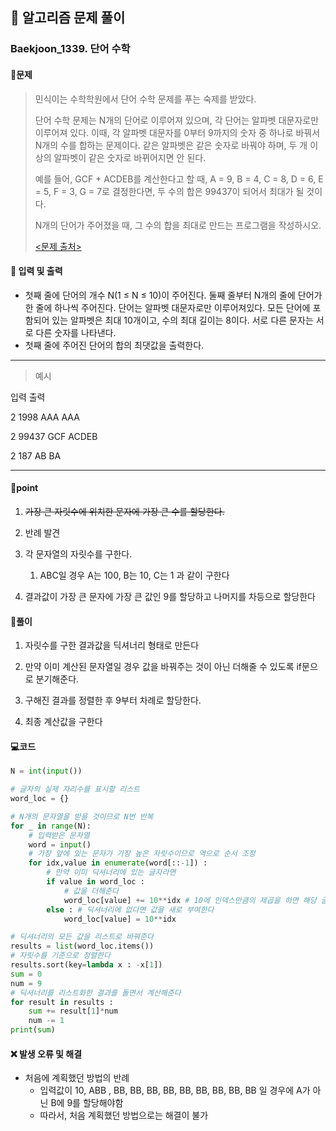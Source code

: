 ## 🐌 알고리즘 문제 풀이

### Baekjoon_1339. 단어 수학

#### 📒문제

> 민식이는 수학학원에서 단어 수학 문제를 푸는 숙제를 받았다.
>
> 단어 수학 문제는 N개의 단어로 이루어져 있으며, 각 단어는 알파벳 대문자로만 이루어져 있다. 이때, 각 알파벳 대문자를 0부터 9까지의 숫자 중 하나로 바꿔서 N개의 수를 합하는 문제이다. 같은 알파벳은 같은 숫자로 바꿔야 하며, 두 개 이상의 알파벳이 같은 숫자로 바뀌어지면 안 된다.
>
> 예를 들어, GCF + ACDEB를 계산한다고 할 때, A = 9, B = 4, C = 8, D = 6, E = 5, F = 3, G = 7로 결정한다면, 두 수의 합은 99437이 되어서 최대가 될 것이다.
>
> N개의 단어가 주어졌을 때, 그 수의 합을 최대로 만드는 프로그램을 작성하시오.
>
> [<문제 출처>](https://www.acmicpc.net/problem/1339)

#### :pushpin: 입력 및 출력

- 첫째 줄에 단어의 개수 N(1 ≤ N ≤ 10)이 주어진다. 둘째 줄부터 N개의 줄에 단어가 한 줄에 하나씩 주어진다. 단어는 알파벳 대문자로만 이루어져있다. 모든 단어에 포함되어 있는 알파벳은 최대 10개이고, 수의 최대 길이는 8이다. 서로 다른 문자는 서로 다른 숫자를 나타낸다.
- 첫째 줄에 주어진 단어의 합의 최댓값을 출력한다.


---

> 예시

입력						 출력 

2							1998
AAA
AAA



2							99437
GCF
ACDEB	



2						    187
AB
BA

----




#### 🚀point

1.  ~~가장 큰 자릿수에 위치한 문자에 가장 큰 수를 할당한다.~~
   1. 반례 발견

1. 각 문자열의 자릿수를 구한다. 
   1. ABC일 경우 A는 100, B는 10, C는 1 과 같이 구한다

1. 결과값이 가장 큰 문자에 가장 큰 값인 9를 할당하고 나머지를 차등으로 할당한다




#### 🔎풀이

1. 자릿수를 구한 결과값을 딕셔너리 형태로 만든다

1. 만약 이미 계산된 문자열일 경우 값을 바꿔주는 것이 아닌 더해줄 수 있도록 if문으로 분기해준다.

1. 구해진 결과를 정렬한 후 9부터 차례로 할당한다.

1. 최종 계산값을 구한다

   


#### 💻코드

```python
N = int(input())

# 글자의 실제 자리수를 표시할 리스트
word_loc = {}

# N개의 문자열을 받을 것이므로 N번 반복
for _ in range(N):
    # 입력받은 문자열
    word = input()
	# 가장 앞에 있는 문자가 가장 높은 자릿수이므로 역으로 순서 조정
    for idx,value in enumerate(word[::-1]) :
        # 만약 이미 딕셔너리에 있는 글자라면
        if value in word_loc :
            # 값을 더해준다
            word_loc[value] += 10**idx # 10에 인덱스만큼의 제곱을 하면 해당 글자의 자릿수를 구할 수 있음
        else : # 딕셔너리에 없다면 값을 새로 부여한다
            word_loc[value] = 10**idx

# 딕셔너리의 모든 값을 리스트로 바꿔준다
results = list(word_loc.items())
# 자릿수를 기준으로 정렬한다
results.sort(key=lambda x : -x[1])
sum = 0
num = 9
# 딕셔너리를 리스트화한 결과를 돌면서 계산해준다
for result in results :
    sum += result[1]*num
    num -= 1
print(sum)
```



#### ❌ 발생 오류 및 해결

- 처음에 계획했던 방법의 반례
  - 입력값이 10, ABB , BB, BB, BB, BB, BB, BB, BB, BB, BB 일 경우에 A가 아닌 B에 9를 할당해야함
  - 따라서, 처음 계획했던 방법으로는 해결이 불가
